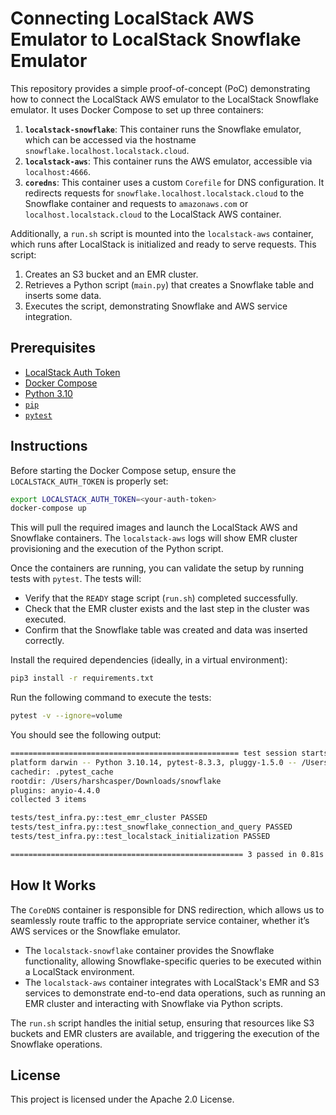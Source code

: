 # Connecting LocalStack AWS Emulator to LocalStack Snowflake Emulator

This repository provides a simple proof-of-concept (PoC) demonstrating how to connect the LocalStack AWS emulator to the LocalStack Snowflake emulator. It uses Docker Compose to set up three containers:

1.  **`localstack-snowflake`**: This container runs the Snowflake emulator, which can be accessed via the hostname `snowflake.localhost.localstack.cloud`.
2.  **`localstack-aws`**: This container runs the AWS emulator, accessible via `localhost:4666`.
3.  **`coredns`**: This container uses a custom `Corefile` for DNS configuration. It redirects requests for `snowflake.localhost.localstack.cloud` to the Snowflake container and requests to `amazonaws.com` or `localhost.localstack.cloud` to the LocalStack AWS container.

Additionally, a `run.sh` script is mounted into the `localstack-aws` container, which runs after LocalStack is initialized and ready to serve requests. This script:

1.  Creates an S3 bucket and an EMR cluster.
2.  Retrieves a Python script (`main.py`) that creates a Snowflake table and inserts some data.
3.  Executes the script, demonstrating Snowflake and AWS service integration.

## Prerequisites

-   [LocalStack Auth Token](https://docs.localstack.cloud/getting-started/auth-token/)
-   [Docker Compose](https://docs.docker.com/compose/install/)
-   [Python 3.10](https://www.python.org/downloads/)
-   [`pip`](https://pip.pypa.io/en/stable/installation/)
-   [`pytest`](https://docs.pytest.org/en/stable/)

## Instructions

Before starting the Docker Compose setup, ensure the `LOCALSTACK_AUTH_TOKEN` is properly set:

```bash
export LOCALSTACK_AUTH_TOKEN=<your-auth-token>
docker-compose up
```

This will pull the required images and launch the LocalStack AWS and Snowflake containers. The `localstack-aws` logs will show EMR cluster provisioning and the execution of the Python script.

Once the containers are running, you can validate the setup by running tests with `pytest`. The tests will:

-   Verify that the `READY` stage script (`run.sh`) completed successfully.
-   Check that the EMR cluster exists and the last step in the cluster was executed.
-   Confirm that the Snowflake table was created and data was inserted correctly.

Install the required dependencies (ideally, in a virtual environment):

```bash
pip3 install -r requirements.txt
```

Run the following command to execute the tests:

```bash
pytest -v --ignore=volume
```

You should see the following output:

```bash
=================================================== test session starts ===================================================
platform darwin -- Python 3.10.14, pytest-8.3.3, pluggy-1.5.0 -- /Users/harshcasper/.pyenv/versions/3.10.14/bin/python3.10
cachedir: .pytest_cache
rootdir: /Users/harshcasper/Downloads/snowflake
plugins: anyio-4.4.0
collected 3 items                                                                                                         

tests/test_infra.py::test_emr_cluster PASSED                                                                        [ 33%]
tests/test_infra.py::test_snowflake_connection_and_query PASSED                                                     [ 66%]
tests/test_infra.py::test_localstack_initialization PASSED                                                          [100%]

==================================================== 3 passed in 0.81s ====================================================
```

## How It Works

The `CoreDNS` container is responsible for DNS redirection, which allows us to seamlessly route traffic to the appropriate service container, whether it’s AWS services or the Snowflake emulator.

-   The `localstack-snowflake` container provides the Snowflake functionality, allowing Snowflake-specific queries to be executed within a LocalStack environment.
-   The `localstack-aws` container integrates with LocalStack's EMR and S3 services to demonstrate end-to-end data operations, such as running an EMR cluster and interacting with Snowflake via Python scripts.

The `run.sh` script handles the initial setup, ensuring that resources like S3 buckets and EMR clusters are available, and triggering the execution of the Snowflake operations.

## License

This project is licensed under the Apache 2.0 License.
